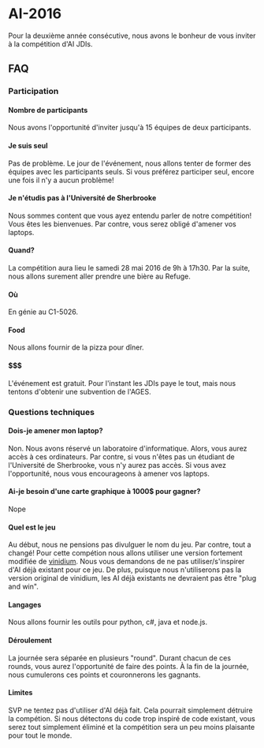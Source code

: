 # AI-2016
Pour la deuxième année consécutive, nous avons le bonheur de vous inviter à la compétition d'AI JDIs.

## FAQ

### Participation
#### Nombre de participants
Nous avons l'opportunité d'inviter jusqu'à 15 équipes de deux participants.

#### Je suis seul
Pas de problème. Le jour de l'événement, nous allons tenter de former des équipes avec les participants seuls.
Si vous préférez participer seul, encore une fois il n'y a aucun problème!

#### Je n'étudis pas à l'Université de Sherbrooke
Nous sommes content que vous ayez entendu parler de notre compétition! Vous êtes les bienvenues.
Par contre, vous serez obligé d'amener vos laptops.

#### Quand?
La compétition aura lieu le samedi 28 mai 2016 de 9h à 17h30. Par la suite, nous allons surement aller prendre
une bière au Refuge.

#### Où
En génie au C1-5026.

#### Food
Nous allons fournir de la pizza pour dîner.

#### $$$
L'événement est gratuit.
Pour l'instant les JDIs paye le tout, mais nous tentons d'obtenir une subvention de l'AGES.

### Questions techniques
#### Dois-je amener mon laptop?
Non. Nous avons réservé un laboratoire d'informatique. Alors, vous aurez accès à ces ordinateurs.
Par contre, si vous n'êtes pas un étudiant de l'Université de Sherbrooke, vous n'y aurez pas accès.
Si vous avez l'opportunité, nous vous encourageons à amener vos laptops.

#### Ai-je besoin d'une carte graphique à 1000$ pour gagner?
Nope

#### Quel est le jeu
Au début, nous ne pensions pas divulguer le nom du jeu. Par contre, tout a changé!
Pour cette compétion nous allons utiliser une version fortement modifiée de [vinidium](http://vindinium.org/).
Nous vous demandons de ne pas utiliser/s'inspirer d'AI déjà existant pour ce jeu.
De plus, puisque nous n'utiliserons pas la version original de vinidium, les AI déjà existants ne devraient pas être "plug and win".

#### Langages
Nous allons fournir les outils pour python, c#, java et node.js.

#### Déroulement
La journée sera séparée en plusieurs "round". Durant chacun de ces rounds, vous aurez l'opportunité de faire
des points. À la fin de la journée, nous cumulerons ces points et couronnerons les gagnants.

#### Limites
SVP ne tentez pas d'utiliser d'AI déjà fait. Cela pourrait simplement détruire la compétion.
Si nous détectons du code trop inspiré de code existant, vous serez tout simplement éliminé
et la compétition sera un peu moins plaisante pour tout le monde.
